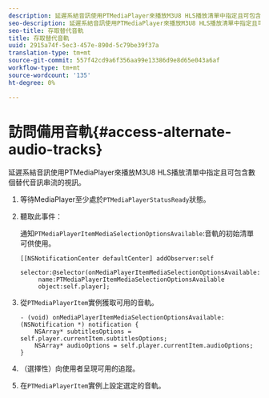 ```yaml
---
description: 延遲系結音訊使用PTMediaPlayer來播放M3U8 HLS播放清單中指定且可包含數個替代音訊串流的視訊。
seo-description: 延遲系結音訊使用PTMediaPlayer來播放M3U8 HLS播放清單中指定且可包含數個替代音訊串流的視訊。
seo-title: 存取替代音軌
title: 存取替代音軌
uuid: 2915a74f-5ec3-457e-890d-5c79be39f37a
translation-type: tm+mt
source-git-commit: 557f42cd9a6f356aa99e13386d9e8d65e043a6af
workflow-type: tm+mt
source-wordcount: '135'
ht-degree: 0%

---
```



# 訪問備用音軌{#access-alternate-audio-tracks}

延遲系結音訊使用PTMediaPlayer來播放M3U8 HLS播放清單中指定且可包含數個替代音訊串流的視訊。

1. 等待MediaPlayer至少處於`PTMediaPlayerStatusReady`狀態。
1. 聽取此事件：

   通知`PTMediaPlayerItemMediaSelectionOptionsAvailable`:音軌的初始清單可供使用。

   ```
   [[NSNotificationCenter defaultCenter] addObserver:self 
        selector:@selector(onMediaPlayerItemMediaSelectionOptionsAvailable:) 
        name:PTMediaPlayerItemMediaSelectionOptionsAvailable  
        object:self.player];
   ```

1. 從`PTMediaPlayerItem`實例獲取可用的音軌。

   ```
   - (void) onMediaPlayerItemMediaSelectionOptionsAvailable:(NSNotification *) notification { 
       NSArray* subtitlesOptions = self.player.currentItem.subtitlesOptions; 
       NSArray* audioOptions = self.player.currentItem.audioOptions; 
   }
   ```

1. （選擇性）向使用者呈現可用的追蹤。
1. 在`PTMediaPlayerItem`實例上設定選定的音軌。
